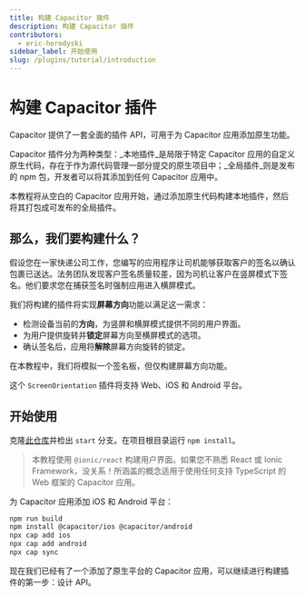 ```yaml
---
title: 构建 Capacitor 插件
description: 构建 Capacitor 插件
contributors:
  - eric-horodyski
sidebar_label: 开始使用
slug: /plugins/tutorial/introduction
---
```


# 构建 Capacitor 插件

Capacitor 提供了一套全面的插件 API，可用于为 Capacitor 应用添加原生功能。

Capacitor 插件分为两种类型：_本地插件_是局限于特定 Capacitor 应用的自定义原生代码，存在于作为源代码管理一部分提交的原生项目中；_全局插件_则是发布的 npm 包，开发者可以将其添加到任何 Capacitor 应用中。

本教程将从空白的 Capacitor 应用开始，通过添加原生代码构建本地插件，然后将其打包成可发布的全局插件。

## 那么，我们要构建什么？

假设您在一家快递公司工作，您编写的应用程序让司机能够获取客户的签名以确认包裹已送达。法务团队发现客户签名质量较差，因为司机让客户在竖屏模式下签名。他们要求您在捕获签名时强制应用进入横屏模式。

我们将构建的插件将实现**屏幕方向**功能以满足这一需求：

- 检测设备当前的**方向**，为竖屏和横屏模式提供不同的用户界面。
- 为用户提供旋转并**锁定**屏幕方向至横屏模式的选项。
- 确认签名后，应用将**解除**屏幕方向旋转的锁定。

在本教程中，我们将模拟一个签名板，但仅构建屏幕方向功能。

这个 `ScreenOrientation` 插件将支持 Web、iOS 和 Android 平台。

## 开始使用

克隆<a href="https://github.com/ionic-enterprise/capacitor-plugin-tutorial" target="_blank">此仓库</a>并检出 `start` 分支。在项目根目录运行 `npm install`。

> 本教程使用 `@ionic/react` 构建用户界面。如果您不熟悉 React 或 Ionic Framework，没关系！所涵盖的概念适用于使用任何支持 TypeScript 的 Web 框架的 Capacitor 应用。

为 Capacitor 应用添加 iOS 和 Android 平台：

```bash
npm run build
npm install @capacitor/ios @capacitor/android
npx cap add ios
npx cap add android
npx cap sync
```

现在我们已经有了一个添加了原生平台的 Capacitor 应用，可以继续进行构建插件的第一步：设计 API。